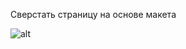 Сверстать страницу на основе макета

![alt](/Manuilenkoart/readme/blob/master/FE-cource/html-css/img/homework-03.png?raw=true)
